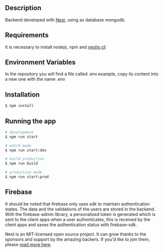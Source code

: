 ## Description

Backend developed with [Nest](https://github.com/nestjs/nest), using as database mongodb.

## Requirements

It is necessary to install nodejs, npm and [nestjs cli](https://docs.nestjs.com/)

## Environment Variables

In the repository you will find a file called .env.example, copy its content into a new one with the name .env

## Installation

```bash
$ npm install
```

## Running the app

```bash
# development
$ npm run start

# watch mode
$ npm run start:dev

# build production
$ npm run build

# production mode
$ npm run start:prod
```

## Firebase

It should be noted that firebase only uses sdk to maintain authentication states. The data and the validations of the users are stored in the backend. With the firebase-admin library, a personalized token is generated which is sent to the client apps when a user authenticates, this is received by the client apps and saves the authentication status with firebase-sdk.

Nest is an MIT-licensed open source project. It can grow thanks to the sponsors and support by the amazing backers. If you'd like to join them, please [read more here](https://docs.nestjs.com/support).
